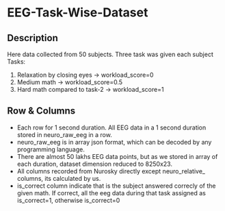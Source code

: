 # EEG-Task-Wise-Dataset

## Description
Here data collected from 50 subjects. Three task was given each subject
Tasks:
   1. Relaxation by closing eyes -> workload_score=0
   2. Medium math -> workload_score=0.5                
   3. Hard math compared to task-2 -> workload_score=1

## Row & Columns
- Each row for 1 second duration. All EEG data in a 1 second duration stored in neuro_raw_eeg in a row.
- neuro_raw_eeg is in array json format, which can be decoded by any programming language.
- There are almost 50 lakhs EEG data points, but as we stored in array of each duration, dataset dimension reduced to 8250x23.
- All columns recorded from Nurosky directly except neuro_relative_<something> columns, its calculated by us.
- is_correct column indicate that is the subject answered correcly of the given math. If correct, all the eeg data during that task assigned as is_correct=1, otherwise is_correct=0